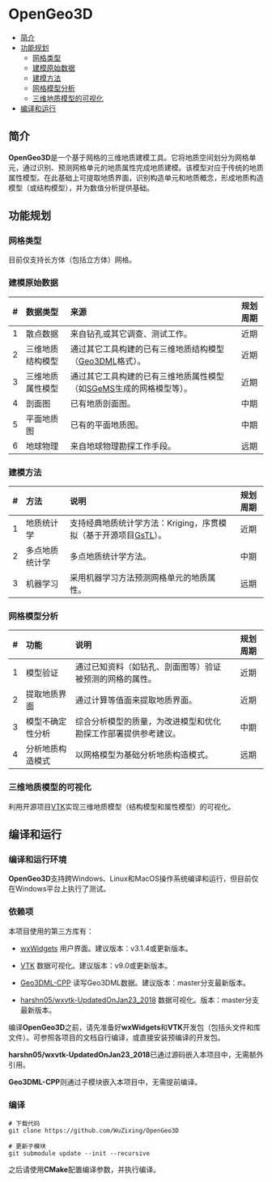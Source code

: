 # OpenGeo3D

+ [简介](#简介)
+ [功能规划](#功能规划)
	- [网格类型](#网格类型)
	- [建模原始数据](#建模原始数据)
	- [建模方法](#建模方法)
	- [网格模型分析](#网格模型分析)
	- [三维地质模型的可视化](#三维地质模型的可视化)
+ [编译和运行](#编译和运行)


## 简介

**OpenGeo3D**是一个基于网格的三维地质建模工具。它将地质空间划分为网格单元，通过识别、预测网格单元的地质属性完成地质建模。该模型对应于传统的地质属性模型。在此基础上可提取地质界面，识别构造单元和地质概念，形成地质构造模型（或结构模型），并为数值分析提供基础。

## 功能规划

### 网格类型

目前仅支持长方体（包括立方体）网格。

### 建模原始数据

|#|数据类型|来源|规划周期|
|:---|:---|:---|:---:|
|1|散点数据|来自钻孔或其它调查、测试工作。|近期|
|2|三维地质结构模型|通过其它工具构建的已有三维地质结构模型（[Geo3DML](https://github.com/WuZixing/Geo3DML)格式）。|近期|
|3|三维地质属性模型|通过其它工具构建的已有三维地质属性模型（如[SGeMS](http://sgems.sourceforge.net/)生成的网格模型等）。|近期|
|4|剖面图|已有地质剖面图。|中期|
|5|平面地质图|已有的平面地质图。|中期|
|6|地球物理|来自地球物理勘探工作手段。|远期|

### 建模方法

|#|方法|说明|规划周期|
|:---|:---|:---|:---:|
|1|地质统计学|支持经典地质统计学方法：Kriging，序贯模拟（基于开源项目[GsTL](http://gstl.sourceforge.net/)）。|近期|
|2|多点地质统计学|多点地质统计学方法。|中期|
|3|机器学习|采用机器学习方法预测网格单元的地质属性。|远期|

### 网格模型分析

|#|功能|说明|规划周期|
|:---|:---|:---|:---:|
|1|模型验证|通过已知资料（如钻孔、剖面图等）验证被预测的网格的属性。|近期|
|2|提取地质界面|通过计算等值面来提取地质界面。|近期|
|3|模型不确定性分析|综合分析模型的质量，为改进模型和优化勘探工作部署提供参考建议。|中期|
|4|分析地质构造模式|以网格模型为基础分析地质构造模式。|远期|

### 三维地质模型的可视化

利用开源项目[VTK](https://vtk.org/)实现三维地质模型（结构模型和属性模型）的可视化。


## 编译和运行

### 编译和运行环境

**OpenGeo3D**支持跨Windows、Linux和MacOS操作系统编译和运行，但目前仅在Windows平台上执行了测试。

### 依赖项

本项目使用的第三方库有：

+ [wxWidgets](https://wxwidgets.org/)
	用户界面。建议版本：v3.1.4或更新版本。

+ [VTK](https://vtk.org/)
	数据可视化。建议版本：v9.0或更新版本。

+ [Geo3DML-CPP](https://github.com/WuZixing/Geo3DML-CPP)
	读写Geo3DML数据。建议版本：master分支最新版本。

+ [harshn05/wxvtk-UpdatedOnJan23_2018](https://github.com/harshn05/wxvtk-UpdatedOnJan23_2018)
	数据可视化。版本：master分支最新版本。

编译**OpenGeo3D**之前，请先准备好**wxWidgets**和**VTK**开发包（包括头文件和库文件）。可参照各项目的文档自行编译，或直接安装预编译的开发包。

**harshn05/wxvtk-UpdatedOnJan23_2018**已通过源码嵌入本项目中，无需额外引用。

**Geo3DML-CPP**则通过子模块嵌入本项目中，无需提前编译。

### 编译

```shell
# 下载代码
git clone https://github.com/WuZixing/OpenGeo3D

# 更新子模块
git submodule update --init --recursive
```

之后请使用**CMake**配置编译参数，并执行编译。
